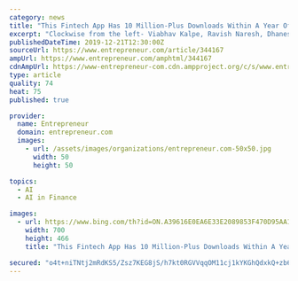 ```yaml
---
category: news
title: "This Fintech App Has 10 Million-Plus Downloads Within A Year Of Launch"
excerpt: "Clockwise from the left- Viabhav Kalpe, Ravish Naresh, Dhanesh Kumar, Ashish Sonone, Jaideep Poonia Naresh claims that what makes KhataBook different from other fintech apps is its deep penetration in the ... Housing.com and Kyte.ai were his earlier stints. Talking about the learning he has gained over the course of his journey, Naresh says ..."
publishedDateTime: 2019-12-21T12:30:00Z
sourceUrl: https://www.entrepreneur.com/article/344167
ampUrl: https://www.entrepreneur.com/amphtml/344167
cdnAmpUrl: https://www-entrepreneur-com.cdn.ampproject.org/c/s/www.entrepreneur.com/amphtml/344167
type: article
quality: 74
heat: 75
published: true

provider:
  name: Entrepreneur
  domain: entrepreneur.com
  images:
    - url: /assets/images/organizations/entrepreneur.com-50x50.jpg
      width: 50
      height: 50

topics:
  - AI
  - AI in Finance

images:
  - url: https://www.bing.com/th?id=ON.A39616E0EA6E33E2089853F470D95AA1
    width: 700
    height: 466
    title: "This Fintech App Has 10 Million-Plus Downloads Within A Year Of Launch"

secured: "o4t+niTNtj2mRdKS5/Zsz7KEG8jS/h7kt0RGVVqqOM11cj1kYKGhQdxkQ+zb6WtyGpXr+EMr8gcueH3ZIeqQJHGVQgq8N4Z1gZkl776rUaQjimCCfGBBdGTSLDuPeIohdL4pHKT6txcyO3+AkvkZTVHNDNGFIcPttwP1QsEdY9arA7QyRnihwztHsh32EbJQwHo4iP+vKB+wmQdJqfoABF/I5DWxQtVtlaEkOdc1bKmU0VRDbLjib1EpV5rkJ/kZSKrH9UYE5C6w1xNBf/pnww==;hI9Ek6zpYHOqy+T6AeOGCA=="
---
```


